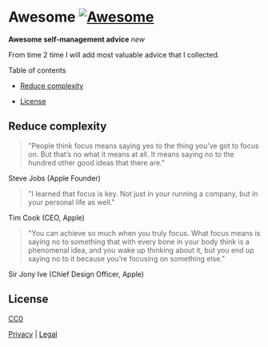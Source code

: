 # Awesome [![Awesome](https://awesome.re/badge.svg)](https://awesome.re)

**Awesome self-management advice** *new*

From time 2 time I will add most valuable advice that I collected.

Table of contents

* [Reduce complexity](#Reduce_complexity)

* [License](#License)

## Reduce complexity

> "People think focus means saying yes to the thing you’ve got to focus on. But that’s
> no what it means at all. It means saying no to the hundred other good ideas that there are."

Steve Jobs (Apple Founder)

> "I learned that focus is key. Not just in your running a company, but in your personal
> life as well."

Tim Cook (CEO, Apple)

> "You can achieve so much when you truly focus. What focus means is saying no to something that
> with every bone in your body think is a phenomenal idea, and you wake up thinking about it, but
> you end up saying no to it because you’re focusing on something else."

Sir Jony Ive (Chief Design Officer, Apple)

## License

[CC0](https://creativecommons.org/publicdomain/zero/1.0/)


[Privacy](https://walter-a-jablonowski.github.io/privacy.html) | [Legal](https://walter-a-jablonowski.github.io/imprint.html)
